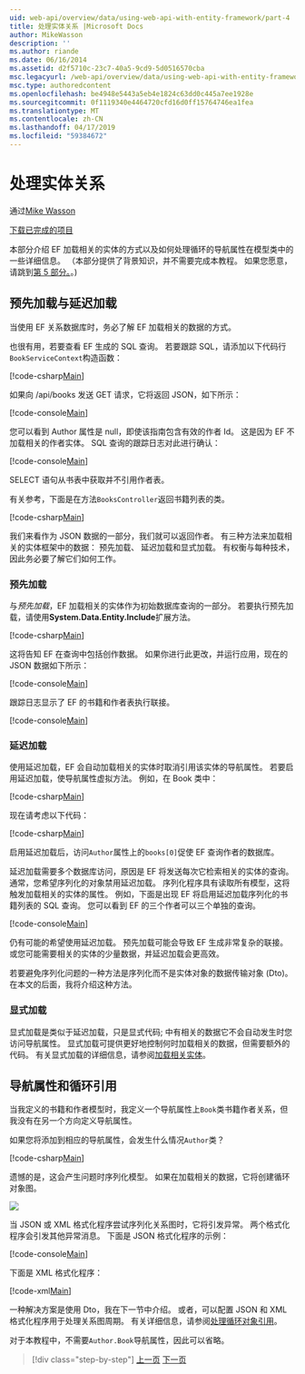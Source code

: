```yaml
---
uid: web-api/overview/data/using-web-api-with-entity-framework/part-4
title: 处理实体关系 |Microsoft Docs
author: MikeWasson
description: ''
ms.author: riande
ms.date: 06/16/2014
ms.assetid: d2f5710c-23c7-40a5-9cd9-5d0516570cba
msc.legacyurl: /web-api/overview/data/using-web-api-with-entity-framework/part-4
msc.type: authoredcontent
ms.openlocfilehash: be4948e5443a5eb4e1824c63dd0c445a7ee1928e
ms.sourcegitcommit: 0f1119340e4464720cfd16d0ff15764746ea1fea
ms.translationtype: MT
ms.contentlocale: zh-CN
ms.lasthandoff: 04/17/2019
ms.locfileid: "59384672"
---
```

# <a name="handling-entity-relations"></a>处理实体关系

通过[Mike Wasson](https://github.com/MikeWasson)

[下载已完成的项目](https://github.com/MikeWasson/BookService)

本部分介绍 EF 加载相关的实体的方式以及如何处理循环的导航属性在模型类中的一些详细信息。 （本部分提供了背景知识，并不需要完成本教程。 如果您愿意，请跳到[第 5 部分。](part-5.md)。)

## <a name="eager-loading-versus-lazy-loading"></a>预先加载与延迟加载

当使用 EF 关系数据库时，务必了解 EF 加载相关的数据的方式。

也很有用，若要查看 EF 生成的 SQL 查询。 若要跟踪 SQL，请添加以下代码行`BookServiceContext`构造函数：

[!code-csharp[Main](part-4/samples/sample1.cs)]

如果向 /api/books 发送 GET 请求，它将返回 JSON，如下所示：

[!code-console[Main](part-4/samples/sample2.cmd)]

您可以看到 Author 属性是 null，即使该指南包含有效的作者 Id。 这是因为 EF 不加载相关的作者实体。 SQL 查询的跟踪日志对此进行确认：

[!code-console[Main](part-4/samples/sample3.sql)]

SELECT 语句从书表中获取并不引用作者表。

有关参考，下面是在方法`BooksController`返回书籍列表的类。

[!code-csharp[Main](part-4/samples/sample4.cs)]

我们来看作为 JSON 数据的一部分，我们就可以返回作者。 有三种方法来加载相关的实体框架中的数据： 预先加载、 延迟加载和显式加载。 有权衡与每种技术，因此务必要了解它们如何工作。

### <a name="eager-loading"></a>预先加载

与*预先加载*，EF 加载相关的实体作为初始数据库查询的一部分。 若要执行预先加载，请使用**System.Data.Entity.Include**扩展方法。

[!code-csharp[Main](part-4/samples/sample5.cs)]

这将告知 EF 在查询中包括创作数据。 如果你进行此更改，并运行应用，现在的 JSON 数据如下所示：

[!code-console[Main](part-4/samples/sample6.cmd)]

跟踪日志显示了 EF 的书籍和作者表执行联接。

[!code-console[Main](part-4/samples/sample7.cmd)]

### <a name="lazy-loading"></a>延迟加载

使用延迟加载，EF 会自动加载相关的实体时取消引用该实体的导航属性。 若要启用延迟加载，使导航属性虚拟方法。 例如，在 Book 类中：

[!code-csharp[Main](part-4/samples/sample8.cs?highlight=6)]

现在请考虑以下代码：

[!code-csharp[Main](part-4/samples/sample9.cs)]

启用延迟加载后，访问`Author`属性上的`books[0]`促使 EF 查询作者的数据库。

延迟加载需要多个数据库访问，原因是 EF 将发送每次它检索相关的实体的查询。 通常，您希望序列化的对象禁用延迟加载。 序列化程序具有读取所有模型，这将触发加载相关的实体的属性。 例如，下面是出现 EF 将启用延迟加载序列化的书籍列表的 SQL 查询。 您可以看到 EF 的三个作者可以三个单独的查询。

[!code-console[Main](part-4/samples/sample10.sql)]

仍有可能的希望使用延迟加载。 预先加载可能会导致 EF 生成非常复杂的联接。 或您可能需要相关的实体的少量数据，并延迟加载会更高效。

若要避免序列化问题的一种方法是序列化而不是实体对象的数据传输对象 (Dto)。 在本文的后面，我将介绍这种方法。

### <a name="explicit-loading"></a>显式加载

显式加载是类似于延迟加载，只是显式代码; 中有相关的数据它不会自动发生时您访问导航属性。 显式加载可提供更好地控制何时加载相关的数据，但需要额外的代码。 有关显式加载的详细信息，请参阅[加载相关实体](https://msdn.microsoft.com/data/jj574232#explicit)。

## <a name="navigation-properties-and-circular-references"></a>导航属性和循环引用

当我定义的书籍和作者模型时，我定义一个导航属性上`Book`类书籍作者关系，但我没有在另一个方向定义导航属性。

如果您将添加到相应的导航属性，会发生什么情况`Author`类？

[!code-csharp[Main](part-4/samples/sample11.cs?highlight=7)]

遗憾的是，这会产生问题时序列化模型。 如果在加载相关的数据，它将创建循环对象图。

![](part-4/_static/image1.png)

当 JSON 或 XML 格式化程序尝试序列化关系图时，它将引发异常。 两个格式化程序会引发其他异常消息。 下面是 JSON 格式化程序的示例：

[!code-console[Main](part-4/samples/sample12.cmd)]

下面是 XML 格式化程序：

[!code-xml[Main](part-4/samples/sample13.xml)]

一种解决方案是使用 Dto，我在下一节中介绍。 或者，可以配置 JSON 和 XML 格式化程序用于处理关系图周期。 有关详细信息，请参阅[处理循环对象引用](../../formats-and-model-binding/json-and-xml-serialization.md#handling_circular_object_references)。

对于本教程中，不需要`Author.Book`导航属性，因此可以省略。

> [!div class="step-by-step"]
> [上一页](part-3.md)
> [下一页](part-5.md)
